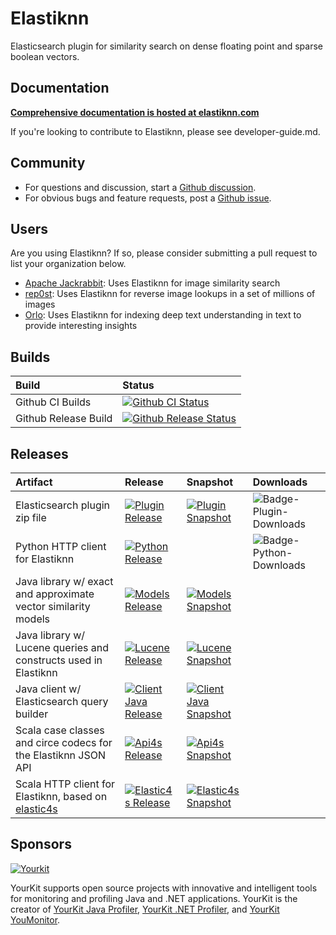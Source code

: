 # Elastiknn 

Elasticsearch plugin for similarity search on dense floating point and sparse boolean vectors.

## Documentation

**[Comprehensive documentation is hosted at elastiknn.com](https://elastiknn.com)**

If you're looking to contribute to Elastiknn, please see developer-guide.md.

## Community

- For questions and discussion, start a [Github discussion](https://github.com/alexklibisz/elastiknn/discussions).
- For obvious bugs and feature requests, post a [Github issue](https://github.com/alexklibisz/elastiknn/issues).

## Users

Are you using Elastiknn? If so, please consider submitting a pull request to list your organization below.

- [Apache Jackrabbit](https://jackrabbit.apache.org): Uses Elastiknn for image similarity search
- [rep0st](https://github.com/ReneHollander/rep0st): Uses Elastiknn for reverse image lookups in a set of millions of images
- [Orlo](https://orlo.tech): Uses Elastiknn for indexing deep text understanding in text to provide interesting insights

## Builds

|Build|Status|
|:--|:--|
|Github CI Builds       |[![Github CI Status][Badge-Github-CI]][Link-Github-CI]               |
|Github Release Build   |[![Github Release Status][Badge-Github-Release]][Link-Github-Release]|

## Releases

|Artifact|Release|Snapshot|Downloads|
|:--|:--|:--|:--|
|Elasticsearch plugin zip file                                                                | [![Plugin Release][Badge-Plugin-Release]][Link-Plugin-Release]          | [![Plugin Snapshot][Badge-Plugin-Snapshot]][Link-Plugin-Snapshot]            | ![Badge-Plugin-Downloads] |
|Python HTTP client for Elastiknn                                                             | [![Python Release][Badge-Python-Release]][Link-Python-Release]          |                                                                              | ![Badge-Python-Downloads] |
|Java library w/ exact and approximate vector similarity models                               | [![Models Release][Badge-Models-Release]][Link-Models-Release]          | [![Models Snapshot][Badge-Models-Snapshot]][Link-Models-Snapshot]            |                           |
|Java library w/ Lucene queries and constructs used in Elastiknn                              | [![Lucene Release][Badge-Lucene-Release]][Link-Lucene-Release]          | [![Lucene Snapshot][Badge-Lucene-Snapshot]][Link-Lucene-Snapshot]            |                           |
|Java client w/ Elasticsearch query builder                              | [![Client Java Release][Badge-Client-Java-Release]][Link-Client-Java-Release]          | [![Client Java Snapshot][Badge-Client-Java-Snapshot]][Link-Client-Java-Snapshot]            |                           |
|Scala case classes and circe codecs for the Elastiknn JSON API                               | [![Api4s Release][Badge-Api4s-Release]][Link-Api4s-Release]        	| [![Api4s Snapshot][Badge-Api4s-Snapshot]][Link-Api4s-Snapshot]               |                           |
|Scala HTTP client for Elastiknn, based on [elastic4s](https://github.com/sksamuel/elastic4s) | [![Elastic4s Release][Badge-Elastic4s-Release]][Link-Elastic4s-Release] | [![Elastic4s Snapshot][Badge-Elastic4s-Snapshot]][Link-Elastic4s-Snapshot]   |                           |

## Sponsors

[![Yourkit](https://www.yourkit.com/images/yklogo.png)](https://www.yourkit.com/)

YourKit supports open source projects with innovative and intelligent tools for monitoring and profiling Java and .NET applications.
YourKit is the creator of [YourKit Java Profiler](https://www.yourkit.com/java/profiler/), [YourKit .NET Profiler](https://www.yourkit.com/.net/profiler/), and [YourKit YouMonitor](https://www.yourkit.com/youmonitor/).

<!-- Links -->

[Link-Github-CI]: https://github.com/alexklibisz/elastiknn/actions?query=workflow%3ACI
[Badge-Github-CI]: https://img.shields.io/github/workflow/status/alexklibisz/elastiknn/CI?style=for-the-badge "Github CI Workflow"

[Link-Github-Release]: https://github.com/alexklibisz/elastiknn/actions?query=workflow%3ARelease
[Badge-Github-Release]: https://img.shields.io/github/workflow/status/alexklibisz/elastiknn/Release?style=for-the-badge "Github Release Workflow"

[Link-Plugin-Release]: https://github.com/alexklibisz/elastiknn/releases/latest
[Badge-Plugin-Release]: https://img.shields.io/github/v/release/alexklibisz/elastiknn?style=flat-square "Plugin Release"
[Link-Plugin-Snapshot]: https://github.com/alexklibisz/elastiknn/releases
[Badge-Plugin-Snapshot]: https://img.shields.io/github/v/release/alexklibisz/elastiknn?include_prereleases&style=flat-square "Plugin Snapshot"
[Badge-Plugin-Downloads]: https://img.shields.io/github/downloads/alexklibisz/elastiknn/total?style=flat-square

[Link-Python-Release]: https://pypi.org/project/elastiknn-client/
[Badge-Python-Release]: https://img.shields.io/pypi/v/elastiknn-client?style=flat-square "Python Release"
[Badge-Python-Downloads]: https://img.shields.io/pypi/dm/elastiknn-client?style=flat-square

[Badge-Models-Release]: https://img.shields.io/nexus/r/com.klibisz.elastiknn/models?server=http%3A%2F%2Foss.sonatype.org&style=flat-square "models release"
[Badge-Models-Snapshot]: https://img.shields.io/nexus/s/com.klibisz.elastiknn/models?server=http%3A%2F%2Foss.sonatype.org&style=flat-square "models snapshot"
[Link-Models-Release]: https://search.maven.org/artifact/com.klibisz.elastiknn/models
[Link-Models-Snapshot]: https://oss.sonatype.org/#nexus-search;gav~com.klibisz.elastiknn~models~~~

[Badge-Lucene-Release]: https://img.shields.io/nexus/r/com.klibisz.elastiknn/lucene?server=http%3A%2F%2Foss.sonatype.org&style=flat-square "lucene release"
[Badge-Lucene-Snapshot]: https://img.shields.io/nexus/s/com.klibisz.elastiknn/lucene?server=http%3A%2F%2Foss.sonatype.org&style=flat-square "lucene snapshot"
[Link-Lucene-Release]: https://search.maven.org/artifact/com.klibisz.elastiknn/lucene
[Link-Lucene-Snapshot]: https://oss.sonatype.org/#nexus-search;gav~com.klibisz.elastiknn~lucene~~~

[Badge-Client-Java-Release]: https://img.shields.io/nexus/r/com.klibisz.elastiknn/client-java?server=http%3A%2F%2Foss.sonatype.org&style=flat-square "client java release"
[Badge-Client-Java-Snapshot]: https://img.shields.io/nexus/s/com.klibisz.elastiknn/client-java?server=http%3A%2F%2Foss.sonatype.org&style=flat-square "client java snapshot"
[Link-Client-Java-Release]: https://search.maven.org/artifact/com.klibisz.elastiknn/client-java
[Link-Client-Java-Snapshot]: https://oss.sonatype.org/#nexus-search;gav~com.klibisz.elastiknn~client-java~~~

[Badge-Api4s-Release]: https://img.shields.io/nexus/r/com.klibisz.elastiknn/api4s_2.12?server=http%3A%2F%2Foss.sonatype.org&style=flat-square "api4s_2.12 release"
[Badge-Api4s-Snapshot]: https://img.shields.io/nexus/s/com.klibisz.elastiknn/api4s_2.12?server=http%3A%2F%2Foss.sonatype.org&style=flat-square "api4s_2.12 snapshot"
[Link-Api4s-Release]: https://search.maven.org/artifact/com.klibisz.elastiknn/api4s_2.12
[Link-Api4s-Snapshot]: https://oss.sonatype.org/#nexus-search;gav~com.klibisz.elastiknn~api4s_2.12~~~

[Badge-Elastic4s-Release]: https://img.shields.io/nexus/r/com.klibisz.elastiknn/client-elastic4s_2.12?server=http%3A%2F%2Foss.sonatype.org&style=flat-square "client-elastic4s_2.12 release"
[Badge-Elastic4s-Snapshot]: https://img.shields.io/nexus/s/com.klibisz.elastiknn/client-elastic4s_2.12?server=http%3A%2F%2Foss.sonatype.org&style=flat-square "client-elastic4s_2.12 snapshot"
[Link-Elastic4s-Release]: https://search.maven.org/artifact/com.klibisz.elastiknn/client-elastic4s_2.12
[Link-Elastic4s-Snapshot]: https://oss.sonatype.org/#nexus-search;gav~com.klibisz.elastiknn~client-elastic4s_2.12~~~

